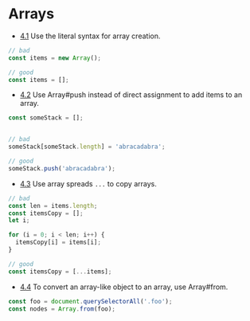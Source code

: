 # Arrays

- [4.1](#4.1) <a name='4.1'></a> Use the literal syntax for array creation.

```javascript
// bad
const items = new Array();

// good
const items = [];
```


- [4.2](#4.2) <a name='4.2'></a> Use Array#push instead of direct assignment to add items to an array.

```javascript
const someStack = [];


// bad
someStack[someStack.length] = 'abracadabra';

// good
someStack.push('abracadabra');
```


<a name="es6-array-spreads"></a>
- [4.3](#4.3) <a name='4.3'></a> Use array spreads `...` to copy arrays.

```javascript
// bad
const len = items.length;
const itemsCopy = [];
let i;

for (i = 0; i < len; i++) {
  itemsCopy[i] = items[i];
}

// good
const itemsCopy = [...items];
```


- [4.4](#4.4) <a name='4.4'></a> To convert an array-like object to an array, use Array#from.

```javascript
const foo = document.querySelectorAll('.foo');
const nodes = Array.from(foo);
```
